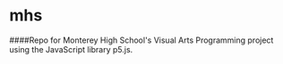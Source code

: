 # mhs
####Repo for Monterey High School's Visual Arts Programming project using the JavaScript library p5.js.




